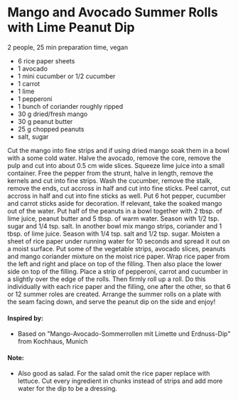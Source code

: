 # Mango and Avocado Summer Rolls with Lime Peanut Dip
2 people, 25 min preparation time, vegan

* 6 rice paper sheets
* 1 avocado
* 1 mini cucumber or 1/2 cucumber
* 1 carrot
* 1 lime
* 1 pepperoni
* 1 bunch of coriander roughly ripped
* 30 g dried/fresh mango
* 30 g peanut butter
* 25 g chopped peanuts
* salt, sugar

Cut the mango into fine strips and if using dried mango soak them in a bowl with a some cold water. Halve the avocado, remove the core, remove the pulp and cut into about 0.5 cm wide slices. Squeeze lime juice into a small container. Free the pepper from the strunt, halve in length, remove the kernels and cut into fine strips. Wash the cucumber, remove the stalk, remove the ends,  cut accross in half and cut into fine sticks. Peel carrot, cut accross in half and cut into fine sticks as well. Put 6 hot pepper, cucumber and carrot sticks aside for decoration. If relevant, take the soaked mango out of the water. Put half of the peanuts in a bowl together with 2 tbsp. of lime juice, peanut butter and 5 tbsp. of warm water. Season with 1/2 tsp. sugar and 1/4 tsp. salt. In another bowl mix mango strips, coriander and 1 tbsp. of lime juice. Season with 1/4 tsp. salt and 1/2 tsp. sugar. Moisten a sheet of rice paper under running water for 10 seconds and spread it out on a moist surface.  Put some of the vegetable strips, avocado slices, peanuts and mango coriander mixture on the moist rice paper. Wrap rice paper from the left and right and place on top of the filling. Then also place the lower side on top of the filling.  Place a strip of pepperoni, carrot and cucumber in a slightly over the edge of the rolls. Then firmly roll up a roll. Do this individually with each rice paper and the filling, one after the other, so that 6 or 12 summer roles are created. Arrange the summer rolls on a plate with the seam facing down, and serve the peanut dip on the side and enjoy!

#### Inspired by: 
* Based on "Mango-Avocado-Sommerrollen mit Limette und Erdnuss-Dip" from Kochhaus, Munich

#### Note:
* Also good as salad. For the salad omit the rice paper replace with lettuce. Cut every ingredient in chunks instead of strips and add more water for the dip to be a dressing.








